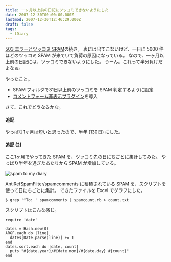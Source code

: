 ```yaml
---
title: 一ヶ月以上前の日記にツッコミできないようにした
date: 2007-12-30T00:00:00.000Z
lastmod: 2007-12-30T12:46:29.000Z
draft: false
tags:
  - tDiary
---
```


[503 エラーとツッコミ SPAM](/posts/20071212/p01)の続き。 表には出てこないけど、一日に 5000 件ほどのツッコミ SPAM が来ていて負荷の原因になっている。 なので、一ヶ月以上前の日記には、ツッコミできないようにした。 うーん。これって半分負けだよなぁ。

やったこと。

- SPAM フィルタで31日以上前のツッコミを SPAM 判定するように設定
- [コメントフォーム非表示プラグイン](http://www.smallstyle.com/20060713.html#p01)を導入

さて、これでどうなるかな。

#### 追記

やっぱり1ヶ月は短いと思ったので、半年 (130日) にした。

#### 追記 (2)

ここ1ヶ月でやってきた SPAM を、ツッコミ先の日にちごとに集計してみた。 やっぱり半年を過ぎたあたりから SPAM が増加している。

![spam to my diary](@/assets/flickr/2147719126.jpg "spam to my diary")

AntiRefSpamFilter/spamcomments に蓄積されている SPAM を、スクリプトを使って日にちごとに集計。 できたファイルを Excel でグラフにした。

```
$ grep '^To: ' spamcomments | spamcount.rb > count.txt
```

スクリプトはこんな感じ。

```
require 'date'

dates = Hash.new(0)
ARGF.each do |line|
  dates[Date.parse(line)] += 1
end
dates.sort.each do |date, count|
  puts "#{date.year}/#{date.mon}/#{date.day} #{count}"
end
```
